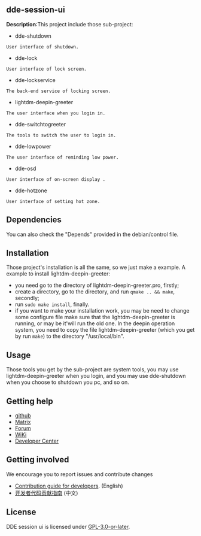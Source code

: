 ## dde-session-ui
**Description**:This project include those sub-project:

- dde-shutdown
```
User interface of shutdown.
```
- dde-lock
```
User interface of lock screen.
```
- dde-lockservice
```
The back-end service of locking screen.
```
- lightdm-deepin-greeter
```
The user interface when you login in.
```
- dde-switchtogreeter
```
The tools to switch the user to login in.
```
- dde-lowpower
```
The user interface of reminding low power.
```
- dde-osd
```
User interface of on-screen display .
```
- dde-hotzone
```
User interface of setting hot zone.
```

## Dependencies
You can also check the "Depends" provided in the debian/control file.

## Installation
Those project's installation is all the same, so we just make a example.
A example to install lightdm-deepin-greeter:

- you need go to the directory of lightdm-deepin-greeter.pro, firstly;
- create a directory, go to the directory, and run `qmake .. && make`, secondly;
- run `sudo make install`, finally.
- if you want to make your installation work, you may be need to change some configure file
make sure that the lightdm-deepin-greeter is running, or may be it'will run the old one.
In the deepin operation system, you need to copy the file lightdm-deepin-greeter (which you get by run `make`) to the directory "/usr/local/bin".

## Usage
Those tools you get by the sub-project are system tools, you may use lightdm-deepin-greeter when you login, and you may use dde-shutdown
when you choose to shutdown you pc, and so on.

## Getting help
* [github](https://github.com/linuxdeepin/dde-session-ui)
* [Matrix](https://matrix.to/#/#deepin-community:matrix.org)
* [Forum](https://bbs.deepin.org)
* [WiKi](https://wiki.deepin.org/)
* [Developer Center](https://github.com/linuxdeepin/developer-center/issues) 

## Getting involved
We encourage you to report issues and contribute changes

* [Contribution guide for developers](https://github.com/linuxdeepin/developer-center/wiki/Contribution-Guidelines-for-Developers-en). (English)
* [开发者代码贡献指南](https://github.com/linuxdeepin/developer-center/wiki/Contribution-Guidelines-for-Developers) (中文)

## License
DDE session ui is licensed under [GPL-3.0-or-later](LICENSE).
